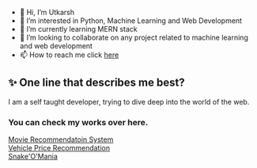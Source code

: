 - 👋 Hi, I’m Utkarsh
- 👀 I’m interested in Python, Machine Learning and Web Development
- 🌱 I’m currently learning MERN stack
- 💞️ I’m looking to collaborate on any project related to machine learning and web development
- 📫 How to reach me click [here](https://www.linkedin.com/in/utkarsh-sharma-81a9a4175/
)
<!---
utkarsh-27-sharma/utkarsh-27-sharma is a ✨ special ✨ repository because its `README.md` (this file) appears on your GitHub profile.
You can click the Preview link to take a look at your changes.
--->

## :sparkles: One line that describes me best?

I am a self taught developer, trying to dive deep into the world of the web.

### You can check my works over here.
[Movie Recommendatoin System](https://movies-recommender-sys.herokuapp.com/) <br>
[Vehicle Price Recommendation](https://vehiclepricepredictor.herokuapp.com/) <br>
[Snake'O'Mania](https://utkarsh-27-sharma.github.io/snake-o-mania.github.io/)
